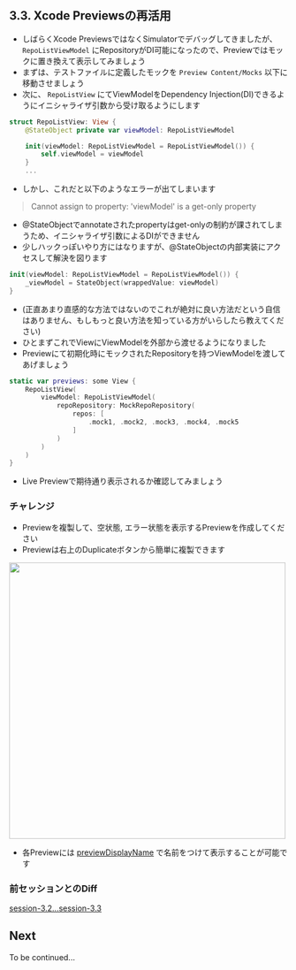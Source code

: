 ## 3.3. Xcode Previewsの再活用
- しばらくXcode PreviewsではなくSimulatorでデバッグしてきましたが、 `RepoListViewModel` にRepositoryがDI可能になったので、Previewではモックに置き換えて表示してみましょう
- まずは、テストファイルに定義したモックを `Preview Content/Mocks` 以下に移動させましょう
- 次に、 `RepoListView` にてViewModelをDependency Injection(DI)できるようにイニシャライザ引数から受け取るようにします

```swift
struct RepoListView: View {
    @StateObject private var viewModel: RepoListViewModel

    init(viewModel: RepoListViewModel = RepoListViewModel()) {
        self.viewModel = viewModel
    }
    ...
```
    
- しかし、これだと以下のようなエラーが出てしまいます

> Cannot assign to property: 'viewModel' is a get-only property

- @StateObjectでannotateされたpropertyはget-onlyの制約が課されてしまうため、イニシャライザ引数によるDIができません
- 少しハックっぽいやり方にはなりますが、@StateObjectの内部実装にアクセスして解決を図ります

```swift
init(viewModel: RepoListViewModel = RepoListViewModel()) {
    _viewModel = StateObject(wrappedValue: viewModel)
}
```

- (正直あまり直感的な方法ではないのでこれが絶対に良い方法だという自信はありません、もしもっと良い方法を知っている方がいらしたら教えてください) 
- ひとまずこれでViewにViewModelを外部から渡せるようになりました
- Previewにて初期化時にモックされたRepositoryを持つViewModelを渡してあげましょう

```swift
static var previews: some View {
    RepoListView(
        viewModel: RepoListViewModel(
            repoRepository: MockRepoRepository(
                repos: [
                    .mock1, .mock2, .mock3, .mock4, .mock5
                ]
            )
        )
    )
}
```

- Live Previewで期待通り表示されるか確認してみましょう
    
### チャレンジ
- Previewを複製して、空状態, エラー状態を表示するPreviewを作成してください
- Previewは右上のDuplicateボタンから簡単に複製できます

<img src="https://user-images.githubusercontent.com/8536870/115540895-7e918100-a2d9-11eb-97a0-e264500d9712.png" height=500>

- 各Previewには [previewDisplayName](https://developer.apple.com/documentation/avkit/videoplayer/3580241-previewdisplayname) で名前をつけて表示することが可能です

### 前セッションとのDiff
[session-3.2...session-3.3](https://github.com/mixigroup/ios-swiftui-training/compare/session-3.2...session-3.3)

## Next
To be continued...

